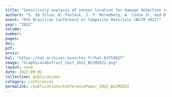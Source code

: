 ```yaml
---
title: "Sensitivity analysis of sensor location for damage detection in a wind turbine blade"
authors: "S. da Silva, B. Pavlack, J. P. Norenberg, A. Cunha Jr, and D. García Cava"
event: "6th Brazilian Conference on Composite Materials (BCCM 2022)"
year: "2022"
volume: 
number: 
pages: 
doi: 
pdf: 
arxiv: 
hal: "https://hal.archives-ouvertes.fr/hal-03754827"
image: "GraphicalAbstract_Conf_2022_BCCM2022.png"
layout: none
date: 2022-09-01
collection: publications
category: conferences
permalink: /publications/ConferencePaper_2022_BCCM2022
---
```


